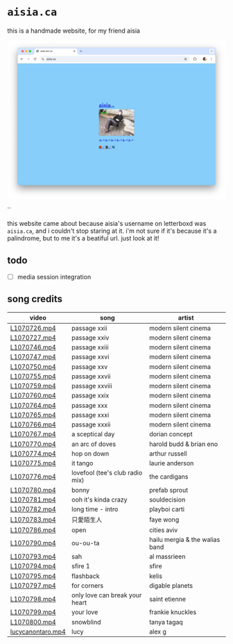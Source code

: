 # `aisia.ca`

this is a handmade website, for my friend aisia

<p align="center"><img src="png/screenshot.png" alt="screenshot of the website"></p>``

this website came about because aisia's username on letterboxd was `aisia.ca`, and i couldn't stop staring at it.
i'm not sure if it's because it's a palindrome, but to me it's a beatiful url. just look at it!

## todo

- [ ] media session integration

## song credits

| video                                      | song                            | artist                         |
| ------------------------------------------ | ------------------------------- | ------------------------------ |
| [L1070726.mp4](mp4/camping/L1070726.mp4)   | passage xxii                    | modern silent cinema           |
| [L1070727.mp4](mp4/camping/L1070727.mp4)   | passage xxiv                    | modern silent cinema           |
| [L1070746.mp4](mp4/camping/L1070746.mp4)   | passage xxiii                   | modern silent cinema           |
| [L1070747.mp4](mp4/camping/L1070747.mp4)   | passage xxvi                    | modern silent cinema           |
| [L1070750.mp4](mp4/camping/L1070750.mp4)   | passage xxv                     | modern silent cinema           |
| [L1070755.mp4](mp4/camping/L1070755.mp4)   | passage xxvii                   | modern silent cinema           |
| [L1070759.mp4](mp4/camping/L1070759.mp4)   | passage xxviii                  | modern silent cinema           |
| [L1070760.mp4](mp4/camping/L1070760.mp4)   | passage xxix                    | modern silent cinema           |
| [L1070764.mp4](mp4/camping/L1070764.mp4)   | passage xxx                     | modern silent cinema           |
| [L1070765.mp4](mp4/camping/L1070765.mp4)   | passage xxxi                    | modern silent cinema           |
| [L1070766.mp4](mp4/camping/L1070766.mp4)   | passage xxxii                   | modern silent cinema           |
| [L1070767.mp4](mp4/camping/L1070767.mp4)   | a sceptical day                 | dorian concept                 |
| [L1070770.mp4](mp4/camping/L1070770.mp4)   | an arc of doves                 | harold budd & brian eno        |
| [L1070774.mp4](mp4/camping/L1070774.mp4)   | hop on down                     | arthur russell                 |
| [L1070775.mp4](mp4/camping/L1070775.mp4)   | it tango                        | laurie anderson                |
| [L1070776.mp4](mp4/camping/L1070776.mp4)   | lovefool (tee's club radio mix) | the cardigans                  |
| [L1070780.mp4](mp4/camping/L1070780.mp4)   | bonny                           | prefab sprout                  |
| [L1070781.mp4](mp4/camping/L1070781.mp4)   | ooh it's kinda crazy            | souldecision                   |
| [L1070782.mp4](mp4/camping/L1070782.mp4)   | long time - intro               | playboi carti                  |
| [L1070783.mp4](mp4/camping/L1070783.mp4)   | 只愛陌生人                      | faye wong                      |
| [L1070786.mp4](mp4/camping/L1070786.mp4)   | open                            | cities aviv                    |
| [L1070790.mp4](mp4/camping/L1070790.mp4)   | ou-ou-ta                        | hailu mergia & the walias band |
| [L1070793.mp4](mp4/camping/L1070793.mp4)   | sah                             | al massrieen                   |
| [L1070794.mp4](mp4/camping/L1070794.mp4)   | sfire 1                         | sfire                          |
| [L1070795.mp4](mp4/camping/L1070795.mp4)   | flashback                       | kelis                          |
| [L1070797.mp4](mp4/camping/L1070797.mp4)   | for corners                     | digable planets                |
| [L1070798.mp4](mp4/camping/L1070798.mp4)   | only love can break your heart  | saint etienne                  |
| [L1070799.mp4](mp4/camping/L1070799.mp4)   | your love                       | frankie knuckles               |
| [L1070800.mp4](mp4/camping/L1070800.mp4)   | snowblind                       | tanya tagaq                    |
| [lucycanontaro.mp4](mp4/lucycanontaro.mp4) | lucy                            | alex g                         |
